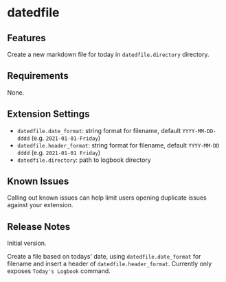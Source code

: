 # datedfile

## Features

Create a new markdown file for today in `datedfile.directory` directory.

## Requirements

None.

## Extension Settings

* `datedfile.date_format`: string format for filename, default `YYYY-MM-DD-dddd` (e.g. `2021-01-01-Friday`)
* `datedfile.header_format`: string format for filename, default `YYYY-MM-DD dddd` (e.g. `2021-01-01 Friday`)
* `datedfile.directory`: path to logbook directory

## Known Issues

Calling out known issues can help limit users opening duplicate issues against your extension.

## Release Notes

Initial version.

Create a file based on todays' date, using `datedfile.date_format` for filename and insert a header of `datedfile.header_format`. Currently only exposes `Today's Logbook` command.
